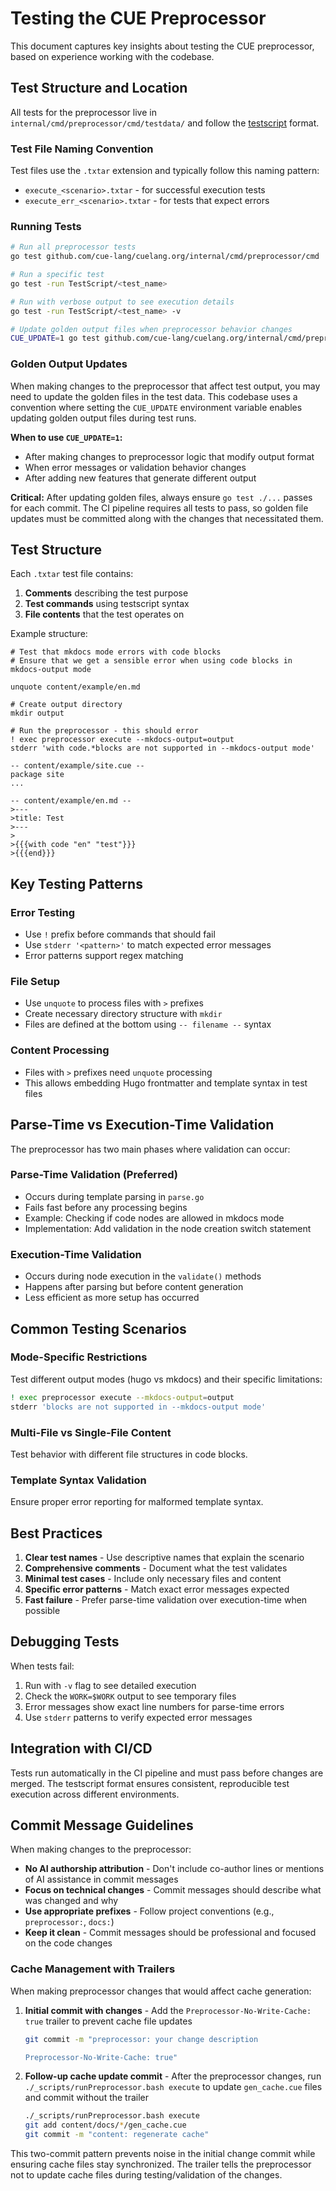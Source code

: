 # Testing the CUE Preprocessor

This document captures key insights about testing the CUE preprocessor, based on experience working with the codebase.

## Test Structure and Location

All tests for the preprocessor live in `internal/cmd/preprocessor/cmd/testdata/` and follow the [testscript](https://pkg.go.dev/github.com/rogpeppe/go-internal/testscript) format.

### Test File Naming Convention

Test files use the `.txtar` extension and typically follow this naming pattern:
- `execute_<scenario>.txtar` - for successful execution tests
- `execute_err_<scenario>.txtar` - for tests that expect errors

### Running Tests

```bash
# Run all preprocessor tests
go test github.com/cue-lang/cuelang.org/internal/cmd/preprocessor/cmd

# Run a specific test
go test -run TestScript/<test_name>

# Run with verbose output to see execution details
go test -run TestScript/<test_name> -v

# Update golden output files when preprocessor behavior changes
CUE_UPDATE=1 go test github.com/cue-lang/cuelang.org/internal/cmd/preprocessor/cmd
```

### Golden Output Updates

When making changes to the preprocessor that affect test output, you may need to update the golden files in the test data. This codebase uses a convention where setting the `CUE_UPDATE` environment variable enables updating golden output files during test runs.

**When to use `CUE_UPDATE=1`:**
- After making changes to preprocessor logic that modify output format
- When error messages or validation behavior changes  
- After adding new features that generate different output

**Critical:** After updating golden files, always ensure `go test ./...` passes for each commit. The CI pipeline requires all tests to pass, so golden file updates must be committed along with the changes that necessitated them.

## Test Structure

Each `.txtar` test file contains:
1. **Comments** describing the test purpose
2. **Test commands** using testscript syntax
3. **File contents** that the test operates on

Example structure:
```
# Test that mkdocs mode errors with code blocks
# Ensure that we get a sensible error when using code blocks in mkdocs-output mode

unquote content/example/en.md

# Create output directory
mkdir output

# Run the preprocessor - this should error
! exec preprocessor execute --mkdocs-output=output
stderr 'with code.*blocks are not supported in --mkdocs-output mode'

-- content/example/site.cue --
package site
...

-- content/example/en.md --
>---
>title: Test
>---
>
>{{{with code "en" "test"}}}
>{{{end}}}
```

## Key Testing Patterns

### Error Testing
- Use `!` prefix before commands that should fail
- Use `stderr '<pattern>'` to match expected error messages
- Error patterns support regex matching

### File Setup
- Use `unquote` to process files with `>` prefixes
- Create necessary directory structure with `mkdir`
- Files are defined at the bottom using `-- filename --` syntax

### Content Processing
- Files with `>` prefixes need `unquote` processing
- This allows embedding Hugo frontmatter and template syntax in test files

## Parse-Time vs Execution-Time Validation

The preprocessor has two main phases where validation can occur:

### Parse-Time Validation (Preferred)
- Occurs during template parsing in `parse.go`
- Fails fast before any processing begins
- Example: Checking if code nodes are allowed in mkdocs mode
- Implementation: Add validation in the node creation switch statement

### Execution-Time Validation
- Occurs during node execution in the `validate()` methods
- Happens after parsing but before content generation
- Less efficient as more setup has occurred

## Common Testing Scenarios

### Mode-Specific Restrictions
Test different output modes (hugo vs mkdocs) and their specific limitations:
```bash
! exec preprocessor execute --mkdocs-output=output
stderr 'blocks are not supported in --mkdocs-output mode'
```

### Multi-File vs Single-File Content
Test behavior with different file structures in code blocks.

### Template Syntax Validation
Ensure proper error reporting for malformed template syntax.

## Best Practices

1. **Clear test names** - Use descriptive names that explain the scenario
2. **Comprehensive comments** - Document what the test validates
3. **Minimal test cases** - Include only necessary files and content
4. **Specific error patterns** - Match exact error messages expected
5. **Fast failure** - Prefer parse-time validation over execution-time when possible

## Debugging Tests

When tests fail:
1. Run with `-v` flag to see detailed execution
2. Check the `WORK=$WORK` output to see temporary files
3. Error messages show exact line numbers for parse-time errors
4. Use `stderr` patterns to verify expected error messages

## Integration with CI/CD

Tests run automatically in the CI pipeline and must pass before changes are merged. The testscript format ensures consistent, reproducible test execution across different environments.

## Commit Message Guidelines

When making changes to the preprocessor:

- **No AI authorship attribution** - Don't include co-author lines or mentions of AI assistance in commit messages
- **Focus on technical changes** - Commit messages should describe what was changed and why
- **Use appropriate prefixes** - Follow project conventions (e.g., `preprocessor:`, `docs:`)
- **Keep it clean** - Commit messages should be professional and focused on the code changes

### Cache Management with Trailers

When making preprocessor changes that would affect cache generation:

1. **Initial commit with changes** - Add the `Preprocessor-No-Write-Cache: true` trailer to prevent cache file updates
   ```bash
   git commit -m "preprocessor: your change description

   Preprocessor-No-Write-Cache: true"
   ```

2. **Follow-up cache update commit** - After the preprocessor changes, run `./_scripts/runPreprocessor.bash execute` to update `gen_cache.cue` files and commit without the trailer
   ```bash
   ./_scripts/runPreprocessor.bash execute
   git add content/docs/*/gen_cache.cue
   git commit -m "content: regenerate cache"
   ```

This two-commit pattern prevents noise in the initial change commit while ensuring cache files stay synchronized. The trailer tells the preprocessor not to update cache files during testing/validation of the changes.